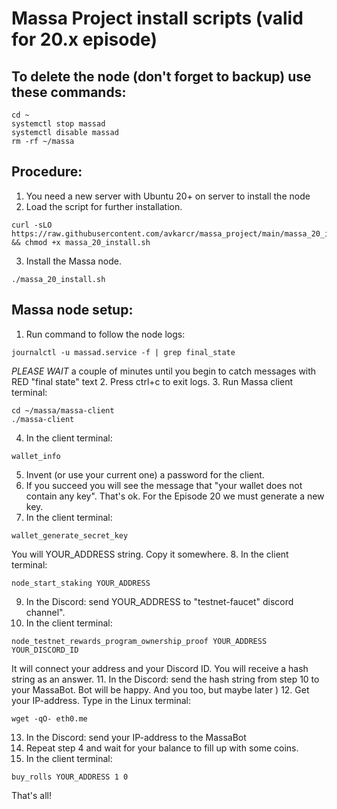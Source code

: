 # Massa Project install scripts (valid for 20.x episode)
## To delete the node (don't forget to backup) use these commands:
```
cd ~
systemctl stop massad
systemctl disable massad
rm -rf ~/massa
```
## Procedure:
1. You need a new server with Ubuntu 20+ on server to install the node
2. Load the script for further installation.
```
curl -sLO https://raw.githubusercontent.com/avkarcr/massa_project/main/massa_20_install.sh && chmod +x massa_20_install.sh
```
3. Install the Massa node.
```
./massa_20_install.sh
```
## Massa node setup:
1. Run command to follow the node logs:
```
journalctl -u massad.service -f | grep final_state
```
*PLEASE WAIT* a couple of minutes until you begin to catch messages with RED "final state" text
2. Press ctrl+c to exit logs.
3. Run Massa client terminal:
```
cd ~/massa/massa-client
./massa-client
```
4. In the client terminal:
```
wallet_info
```
5. Invent (or use your current one) a password for the client.
6. If you succeed you will see the message that "your wallet does not contain any key".
That's ok. For the Episode 20 we must generate a new key.
7. In the client terminal:
```
wallet_generate_secret_key
```
You will YOUR_ADDRESS string. Copy it somewhere.
8. In the client terminal:
```
node_start_staking YOUR_ADDRESS
```
9. In the Discord: send YOUR_ADDRESS to "testnet-faucet" discord channel".
10. In the client terminal:
```
node_testnet_rewards_program_ownership_proof YOUR_ADDRESS YOUR_DISCORD_ID
```
It will connect your address and your Discord ID. You will receive a hash string as an answer.
11. In the Discord: send the hash string from step 10 to your MassaBot. Bot will be happy. And you too, but maybe later )
12. Get your IP-address. Type in the Linux terminal:
```
wget -qO- eth0.me
```
13. In the Discord: send your IP-address to the MassaBot
14. Repeat step 4 and wait for your balance to fill up with some coins.
15. In the client terminal:
```
buy_rolls YOUR_ADDRESS 1 0
```

That's all!
